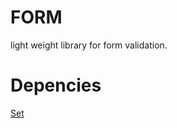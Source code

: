 # FORM
light weight library for form validation.

# Depencies
[Set](https://github.com/sylezenwata/Set.git)
